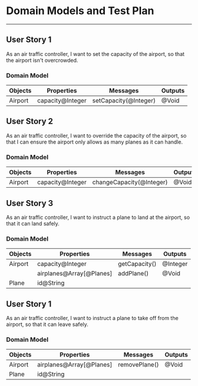 # Domain Models and Test Plan

---

## User Story 1

As an air traffic controller, I want to set the capacity of the airport, so that the airport isn't overcrowded.

### Domain Model

| Objects | Properties | Messages | Outputs |
| --- | --- | --- | --- |
| Airport | capacity@Integer | setCapacity(@Integer) | @Void |

## User Story 2

As an air traffic controller, I want to override the capacity of the airport, so that I can ensure the airport only allows as many planes as it can handle.

### Domain Model

| Objects | Properties | Messages | Outputs |
| --- | --- | --- | --- |
| Airport | capacity@Integer | changeCapacity(@Integer) | @Void |

## User Story 3

As an air traffic controller, I want to instruct a plane to land at the airport, so that it can land safely.

### Domain Model

| Objects | Properties | Messages | Outputs |
| --- | --- | --- | --- |
| Airport | capacity@Integer | getCapacity() | @Integer |
|  | airplanes@Array[@Planes] | addPlane() | @Void |
| Plane | id@String |  |  |

## User Story 1

As an air traffic controller, I want to instruct a plane to take off from the airport, so that it can leave safely.

### Domain Model

| Objects | Properties | Messages | Outputs |
| --- | --- | --- | --- |
| Airport | airplanes@Array[@Planes] | removePlane() | @Void |
| Plane | id@String |  |  |
